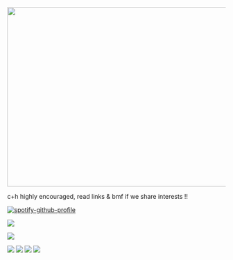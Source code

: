 
<img src="https://files.catbox.moe/vwye59.png" width="628" height="413">


c+h highly encouraged, read links & bmf if we share interests !!

[![spotify-github-profile](https://spotify-github-profile.kittinanx.com/api/view?uid=6ee6c3uiykzyf00n8qqgt3t8m&cover_image=true&theme=natemoo-re&show_offline=true&background_color=c3ab9e&interchange=true&bar_color=AAAAAA&bar_color_cover=false)](https://github.com/kittinan/spotify-github-profile)

![](https://komarev.com/ghpvc/?username=beaverhollow&label=survivors&style=flat-square&color=000000&base=23264)

![](https://files.catbox.moe/kekc6s.webp) <br>

![](https://files.catbox.moe/uugsya.jpg) ![](https://files.catbox.moe/anekxp.webp) ![](https://files.catbox.moe/mkff1d.webp) ![](https://files.catbox.moe/53csdx.webp)

